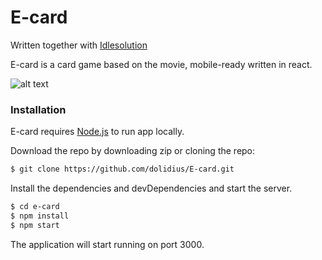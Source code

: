 # E-card

Written together with <a href='https://github.com/idlesolution'>Idlesolution</a>

E-card is a card game based on the movie, mobile-ready written in react.


![alt text](https://i.imgur.com/c3Jnqmw.png)

### Installation

E-card requires [Node.js](https://nodejs.org/) to run app locally.

Download the repo by downloading zip or cloning the repo:

```sh
$ git clone https://github.com/dolidius/E-card.git
```

Install the dependencies and devDependencies and start the server.

```sh
$ cd e-card
$ npm install
$ npm start
```

The application will start running on port 3000.

